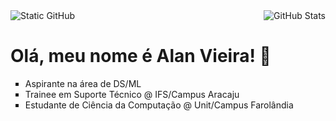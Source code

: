 <img align='right' src="https://github-readme-stats.vercel.app/api?username=galsett&show_icons=true&title_color=783c00&text_color=af552e&icon_color=783c00&bg_color=f8efd4&cache_seconds=2300" alt="GitHub Stats">

<img src="https://img.shields.io/badge/GitHub-Overview-blue?logo=GitHub" alt="Static GitHub">

<h1>Olá, meu nome é Alan Vieira! 👋</h1>

<ul style="list-style-type:square;">
  <li>Aspirante na área de DS/ML</li>
  <li>Trainee em Suporte Técnico @ IFS/Campus Aracaju</li>
  <li>Estudante de Ciência da Computação @ Unit/Campus Farolândia</li>
</ul>
